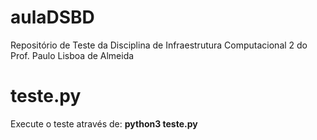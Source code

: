 # aulaDSBD
Repositório de Teste da Disciplina de Infraestrutura Computacional 2 do Prof. Paulo Lisboa de Almeida

# teste.py
Execute o teste através de:
__python3 teste.py__